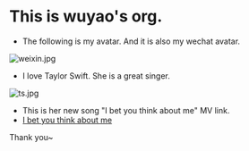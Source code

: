 # This is wuyao's org.

- The following is my avatar. And it is also my wechat avatar.

![weixin.jpg](https://i.loli.net/2021/11/17/KSZOlcPfhgN71Go.jpg)

- I love Taylor Swift. She is a great singer.

![ts.jpg](https://i.loli.net/2021/11/17/SsxqCgu95b8wyWr.jpg)

- This is her new song "I bet you think about me" MV link.
- [I bet you think about me](https://www.youtube.com/watch?v=5UMCrq-bBCg)

Thank you~

